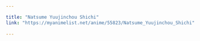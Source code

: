 ```yaml
---

title: "Natsume Yuujinchou Shichi"
link: "https://myanimelist.net/anime/55823/Natsume_Yuujinchou_Shichi"
 
---
```

